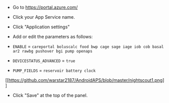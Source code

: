 * Go to https://portal.azure.com/

* Click your App Service name.

* Click "Application settings"

* Add or edit the parameters as follows:
 * `ENABLE` = `careportal boluscalc food bwp cage sage iage iob cob basal ar2 rawbg pushover bgi pump openaps`
 * `DEVICESTATUS_ADVANCED` = `true`
 * `PUMP_FIELDS` = `reservoir battery clock`

[[https://github.com/warstar2187/AndroidAPS/blob/master/nightscout1.png]]

* Click "Save" at the top of the panel.